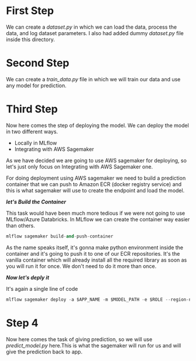 # First Step

We can create a *dataset.py* in which we can load the data, process the data, and log dataset parameters. I also had added dummy *dataset.py* file inside this directory.

# Second Step

We can create a *train_data.py* file in which we will train our data and use any model for prediction.

# Third Step

Now here comes the step of deploying the model. We can deploy the model in two different ways.

- Locally in MLflow
- Integrating with AWS Sagemaker

As we have decided we are going to use AWS sagemaker for deploying, so let's just only focus on Integrating with AWS Sagemaker one.

For doing deployment using AWS sagemaker we need to build a prediction container that we can push to Amazon ECR (docker registry service) and this is what sagemaker will use to create the endpoint and load the model.

***let's Build the Container***

This task would have been much more tedious if we were not going to use MLflow/Azure Databricks. In MLflow we can create the container way easier than others.

```python
mlflow sagemaker build-and-push-container
```

As the name speaks itself, it's gonna make python environment inside the container and it's going to push it to one of our ECR repositories. It's the vanilla container which will already install all the required library as soon as you will run it for once. We don't need to do it more than once.

***Now let's deply it***

It's again a single line of code

```python
mlflow sagemaker deploy -a $APP_NAME -m $MODEL_PATH -e $ROLE --region-name $REGION
```

# Step 4

Now here comes the task of giving prediction, so we will use *predict_model.py* here.This is what the sagemaker will run for us and will give the prediction back to app.

